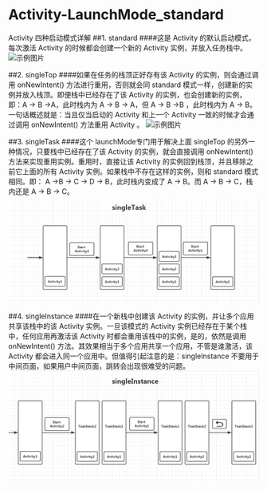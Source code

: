 # Activity-LaunchMode_standard
Activity 四种启动模式详解
##1. standard
####这是 Activity 的默认启动模式，每次激活 Activity 的时候都会创建一个新的 Activity 实例，并放入任务栈中。
![示例图片](https://github.com/Muran-Hu/Activity-LaunchMode_standard/blob/master/standard.png)

##2. singleTop
####如果在任务的栈顶正好存有该 Activity 的实例，则会通过调用 onNewIntent() 方法进行重用，否则就会同 standard 模式一样，创建新的实例并放入栈顶。即便栈中已经存在了该 Activity 的实例，也会创建新的实例，即：A -> B ->A，此时栈内为 A -> B -> A，但 A -> B ->B ，此时栈内为 A -> B。一句话概述就是：当且仅当启动的 Activity 和上一个 Activity 一致的时候才会通过调用 onNewIntent() 方法重用 Activity 。
![示例图片](https://github.com/Muran-Hu/Activity-LaunchMode_standard/blob/master/singleTop.png)

##3. singleTask
####这个 launchMode专门用于解决上面 singleTop 的另外一种情况，只要栈中已经存在了该 Activity 的实例，就会直接调用 onNewIntent() 方法来实现重用实例。重用时，直接让该 Activity 的实例回到栈顶，并且移除之前它上面的所有 Activity 实例。如果栈中不存在这样的实例，则和 standard 模式相同。即： A ->B -> C -> D -> B，此时栈内变成了  A -> B。而 A -> B -> C，栈内还是 A -> B -> C。
![示例图片](https://github.com/Muran-Hu/Activity-LaunchMode/blob/master/singleTask.png)

##4. singleInstance
####在一个新栈中创建该 Activity 的实例，并让多个应用共享该栈中的该 Activity 实例。一旦该模式的 Activity 实例已经存在于某个栈中，任何应用再激活该 Activity 时都会重用该栈中的实例，是的，依然是调用 onNewIntent() 方法。其效果相当于多个应用共享一个应用，不管是谁激活，该 Activity 都会进入同一个应用中。但值得引起注意的是：singleInstance 不要用于中间页面，如果用户中间页面，跳转会出现很难受的问题。
![示例图片](https://github.com/Muran-Hu/Activity-LaunchMode/blob/master/singleInstance.png)
